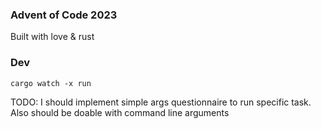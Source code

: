 ### Advent of Code 2023
Built with love & rust

### Dev
`cargo watch -x run`

TODO: I should implement simple args questionnaire to run specific task. Also should be doable with command line arguments

